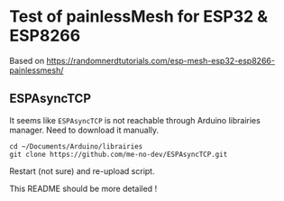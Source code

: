 # Test of painlessMesh for ESP32 & ESP8266

Based on https://randomnerdtutorials.com/esp-mesh-esp32-esp8266-painlessmesh/

## ESPAsyncTCP

It seems like `ESPAsyncTCP` is not reachable through Arduino librairies manager.
Need to download it manually.
```
cd ~/Documents/Arduino/librairies
git clone https://github.com/me-no-dev/ESPAsyncTCP.git
``` 

Restart (not sure) and re-upload script.


This README should be more detailed !
